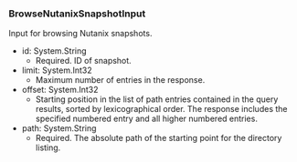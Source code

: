 ### BrowseNutanixSnapshotInput
Input for browsing Nutanix snapshots.

- id: System.String
  - Required. ID of snapshot.
- limit: System.Int32
  - Maximum number of entries in the response.
- offset: System.Int32
  - Starting position in the list of path entries contained in the query results, sorted by lexicographical order. The response includes the specified numbered entry and all higher numbered entries.
- path: System.String
  - Required. The absolute path of the starting point for the directory listing.

